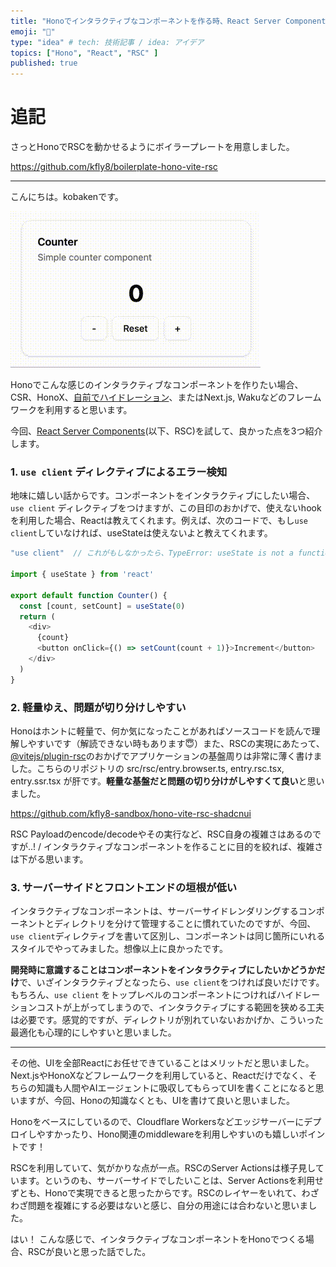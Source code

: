 ```yaml
---
title: "Honoでインタラクティブなコンポーネントを作る時、React Server Componentsが良いと思った"
emoji: "🐥"
type: "idea" # tech: 技術記事 / idea: アイデア
topics: ["Hono", "React", "RSC" ]
published: true
---
```


# 追記

さっとHonoでRSCを動かせるようにボイラープレートを用意しました。

https://github.com/kfly8/boilerplate-hono-vite-rsc

---

こんにちは。kobakenです。

![DEMO](/images/hono-meets-vite-rsc/demo.gif)

Honoでこんな感じのインタラクティブなコンポーネントを作りたい場合、CSR、HonoX、[自前でハイドレーション](https://zenn.dev/kfly8/articles/sample-island-architecture-using-hono)、またはNext.js, Wakuなどのフレームワークを利用すると思います。

今回、[React Server Components](https://react.dev/reference/rsc/server-components)(以下、RSC)を試して、良かった点を3つ紹介します。

### 1. `use client` ディレクティブによるエラー検知

地味に嬉しい話からです。コンポーネントをインタラクティブにしたい場合、`use client` ディレクティブをつけますが、この目印のおかげで、使えないhookを利用した場合、Reactは教えてくれます。例えば、次のコードで、もし`use client`していなければ、useStateは使えないよと教えてくれます。

```typescript
"use client"  // これがもしなかったら、TypeError: useState is not a function or its return value is not iterable

import { useState } from 'react'

export default function Counter() {
  const [count, setCount] = useState(0)
  return (
    <div>
      {count}
      <button onClick={() => setCount(count + 1)}>Increment</button>
    </div>
  )
}
```

### 2. 軽量ゆえ、問題が切り分けしやすい

Honoはホントに軽量で、何か気になったことがあればソースコードを読んで理解しやすいです（解読できない時もあります😇）また、RSCの実現にあたって、[@vitejs/plugin-rsc](https://www.npmjs.com/package/@vitejs/plugin-rsc)のおかげでアプリケーションの基盤周りは非常に薄く書けました。こちらのリポジトリの src/rsc/entry.browser.ts, entry.rsc.tsx, entry.ssr.tsx が肝です。**軽量な基盤だと問題の切り分けがしやすくて良い**と思いました。

https://github.com/kfly8-sandbox/hono-vite-rsc-shadcnui

RSC Payloadのencode/decodeやその実行など、RSC自身の複雑さはあるのですが..! / インタラクティブなコンポーネントを作ることに目的を絞れば、複雑さは下がる思います。

### 3. サーバーサイドとフロントエンドの垣根が低い

インタラクティブなコンポーネントは、サーバーサイドレンダリングするコンポーネントとディレクトリを分けて管理することに慣れていたのですが、今回、`use client`ディレクティブを書いて区別し、コンポーネントは同じ箇所にいれるスタイルでやってみました。想像以上に良かったです。

**開発時に意識することはコンポーネントをインタラクティブにしたいかどうかだけ**で、いざインタラクティブとなったら、`use client`をつければ良いだけです。
もちろん、`use client` をトップレベルのコンポーネントにつければハイドレーションコストが上がってしまうので、インタラクティブにする範囲を狭める工夫は必要です。感覚的ですが、ディレクトリが別れていないおかげか、こういった最適化も心理的にしやすいと思いました。

---

その他、UIを全部Reactにお任せできていることはメリットだと思いました。Next.jsやHonoXなどフレームワークを利用していると、Reactだけでなく、そちらの知識も人間やAIエージェントに吸収してもらってUIを書くことになると思いますが、今回、Honoの知識なくとも、UIを書けて良いと思いました。

Honoをベースにしているので、Cloudflare Workersなどエッジサーバーにデプロイしやすかったり、Hono関連のmiddlewareを利用しやすいのも嬉しいポイントです！

RSCを利用していて、気がかりな点が一点。RSCのServer Actionsは様子見しています。というのも、サーバーサイドでしたいことは、Server Actionsを利用せずとも、Honoで実現できると思ったからです。RSCのレイヤーをいれて、わざわざ問題を複雑にする必要はないと感じ、自分の用途には合わないと思いました。

はい！
こんな感じで、インタラクティブなコンポーネントをHonoでつくる場合、RSCが良いと思った話でした。

